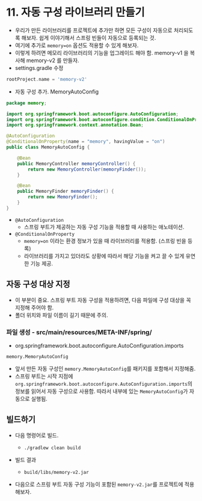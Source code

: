 # 11. 자동 구성 라이브러리 만들기
- 우리가 만든 라이브러리를 프로젝트에 추가만 하면 모든 구성이 자동으로 처리되도록 해보자. 쉽게 이야기해서 스프링 빈들이 자동으로 등록되는 것.
- 여기에 추가로 `memory=on` 옵션도 적용할 수 있게 해보자.
- 이렇게 하려면 메모리 라이브러리의 기능을 업그레이드 해야 함. memory-v1 을 복사해 memory-v2 를 만들자.
- settings.gradle 수정
```groovy
rootProject.name = 'memory-v2'
```
- 자동 구성 추가. MemoryAutoConfig
```java
package memory;

import org.springframework.boot.autoconfigure.AutoConfiguration;
import org.springframework.boot.autoconfigure.condition.ConditionalOnProperty;
import org.springframework.context.annotation.Bean;

@AutoConfiguration
@ConditionalOnProperty(name = "memory", havingValue = "on")
public class MemoryAutoConfig {

	@Bean
	public MemoryController memoryController() {
		return new MemoryController(memoryFinder());
	}

	@Bean
	public MemoryFinder memoryFinder() {
		return new MemoryFinder();
	}
}
```
- `@AutoConfiguration`
  - 스프링 부트가 제공하는 자동 구성 기능을 적용할 때 사용하는 애노테이션.
- `@ConditionalOnProperty`
  - `memory=on` 이라는 환경 정보가 있을 때 라이브러리를 적용함. (스프링 빈을 등록)
  - 라이브러리를 가지고 있더라도 상황에 따라서 해당 기능을 켜고 끌 수 있게 유연한 기능 제공.

## 자동 구성 대상 지정
- 이 부분이 중요. 스프링 부트 자동 구성을 적용하려면, 다음 파일에 구성 대상을 꼭 지정해 주어야 함.
- 폴더 위치와 파일 이름이 길기 때문에 주의.

### 파일 생성 - src/main/resources/META-INF/spring/
- org.springframework.boot.autoconfigure.AutoConfiguration.imports
```text
memory.MemoryAutoConfig
```
- 앞서 만든 자동 구성인 `memory.MemoryAutoConfig`를 패키지를 포함해서 지정해줌.
- 스프링 부트는 시작 지점에 `org.springframework.boot.autoconfigure.AutoConfiguration.imports`의 정보를 읽어서 자동
구성으로 사용함. 따라서 내부에 있는 `MemoryAutoConfig`가 자동으로 실행됨.

## 빌드하기
- 다음 명령어로 빌드.
  - `./gradlew clean build`
- 빌드 결과
  - `build/libs/memory-v2.jar`


- 다음으로 스프링 부트 자동 구성 기능이 포함된 `memory-v2.jar`를 프로젝트에 적용해보자.
